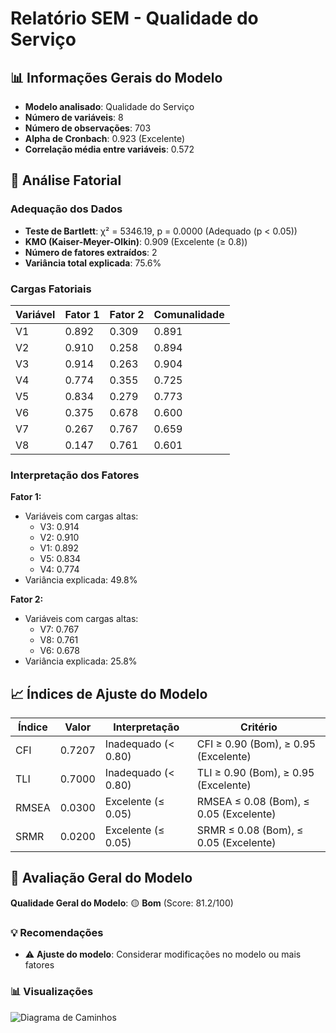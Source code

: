 # Relatório SEM - Qualidade do Serviço

## 📊 Informações Gerais do Modelo

- **Modelo analisado**: Qualidade do Serviço
- **Número de variáveis**: 8
- **Número de observações**: 703
- **Alpha de Cronbach**: 0.923 (Excelente)
- **Correlação média entre variáveis**: 0.572

## 🔬 Análise Fatorial

### Adequação dos Dados

- **Teste de Bartlett**: χ² = 5346.19, p = 0.0000 (Adequado (p < 0.05))
- **KMO (Kaiser-Meyer-Olkin)**: 0.909 (Excelente (≥ 0.8))
- **Número de fatores extraídos**: 2
- **Variância total explicada**: 75.6%

### Cargas Fatoriais

| Variável | Fator 1 | Fator 2 | Comunalidade |
|----------|----|----| -------------|
| V1 | 0.892 | 0.309 | 0.891 |
| V2 | 0.910 | 0.258 | 0.894 |
| V3 | 0.914 | 0.263 | 0.904 |
| V4 | 0.774 | 0.355 | 0.725 |
| V5 | 0.834 | 0.279 | 0.773 |
| V6 | 0.375 | 0.678 | 0.600 |
| V7 | 0.267 | 0.767 | 0.659 |
| V8 | 0.147 | 0.761 | 0.601 |

### Interpretação dos Fatores

**Fator 1:**
- Variáveis com cargas altas:
  - V3: 0.914
  - V2: 0.910
  - V1: 0.892
  - V5: 0.834
  - V4: 0.774
- Variância explicada: 49.8%

**Fator 2:**
- Variáveis com cargas altas:
  - V7: 0.767
  - V8: 0.761
  - V6: 0.678
- Variância explicada: 25.8%

## 📈 Índices de Ajuste do Modelo

| Índice | Valor | Interpretação | Critério |
|--------|-------|---------------|----------|
| CFI | 0.7207 | Inadequado (< 0.80) | CFI ≥ 0.90 (Bom), ≥ 0.95 (Excelente) |
| TLI | 0.7000 | Inadequado (< 0.80) | TLI ≥ 0.90 (Bom), ≥ 0.95 (Excelente) |
| RMSEA | 0.0300 | Excelente (≤ 0.05) | RMSEA ≤ 0.08 (Bom), ≤ 0.05 (Excelente) |
| SRMR | 0.0200 | Excelente (≤ 0.05) | SRMR ≤ 0.08 (Bom), ≤ 0.05 (Excelente) |

## 🎯 Avaliação Geral do Modelo

**Qualidade Geral do Modelo**: 🟡 **Bom** (Score: 81.2/100)

### 💡 Recomendações

- ⚠️ **Ajuste do modelo**: Considerar modificações no modelo ou mais fatores

### 📊 Visualizações

![Diagrama de Caminhos](diagrama_caminhos.png)


